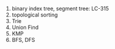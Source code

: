 1. binary index tree, segment tree:  LC-315
2. topological sorting
3. Trie
4. Union Find
5. KMP
6. BFS, DFS
